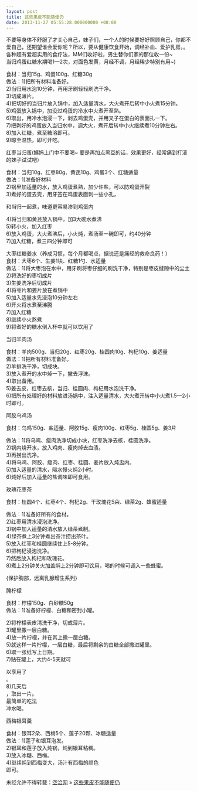 ```yaml
---
layout: post
title: 这些果皮不能随便仍
date: 2013-11-27 05:55:28.000000000 +08:00
---
```


不要等身体不舒服了才关心自己，妹子们，一个人的时候要好好照顾自己，你都不爱自己，还期望谁会爱你呢？所以，要从健康饮食开始，调经补血、爱护乳房。。各种超有爱超实用的食疗法，MM们收好啦，男生替你们家的那位收一份~  
 当归鸡蛋红糖水期喝1—2次，对面色发黄，月经不调，月经稀少特别有用~)

食材：当归15g、鸡蛋100g、红糖30g  
 做法：1)把所有材料准备好。  
 2)当归用水泡10分钟，再用牙刷轻轻刷洗干净。  
 3)切成薄片。  
 4)把切好的当归片放入锅中，加入适量清水，大火煮开后转中小火煮15分钟。  
 5)鸡蛋放入锅中，加没过鸡蛋的冷水中火煮开至熟。  
 6)取出，用冷水泡浸一下，剥去鸡蛋壳，并用叉子在蛋白的表面扎一下。  
 7)把剥好的鸡蛋放入当归水中，调大火，煮开后转中小火继续煮10分钟左右。  
 8)加入红糖，煮至糖溶即可。  
 9)晾至温热，即可开吃。

红枣当归蛋(姨妈上门中不要喝~ 要是再加点黑豆的话，效果更好，经常痛到打滚的妹子试试吧）

食材：当归10g、红枣80g、黄芪10g、鸡蛋3个、红糖适量  
 做法：1)准备好材料  
 2)锅里加适量的水，放入鸡蛋煮熟，加少许盐，可以防鸡蛋开裂  
 3)煮好的蛋去壳，用牙签在鸡蛋表面刺一些小孔，

和当归一起煮，味道更容易渗到鸡蛋内

4)将当归和黄芪放入锅中，加3大碗水煮沸  
 5)转小火，加入红枣  
 6)放入鸡蛋，大火煮沸后，小火炖，煮汤至一碗即可，约40分钟  
 7)加入红糖，煮三四分钟即可

大枣红糖姜水（养成习惯，每个月都喝点，据说还是痛经的救命良药！）  
 食材：大枣6个、生姜1块、红糖1勺、水适量  
 做法：1)将大枣泡在水中，用牙刷将枣仔细的刷洗干净，特别是枣皮缝隙中的尘土  
 2)将洗好的枣切成片  
 3)生姜洗净后切成片  
 4)将枣片和姜片放在煮锅中  
 5)加入适量水先浸泡10分钟左右  
 6)开火将水煮至沸腾  
 7)加入红糖  
 8)继续小火熬煮  
 9)将煮好的糖水倒入杯中就可以饮用了

当归羊肉汤

食材：羊肉500g、当归20g、红枣20g、桂圆肉10g、枸杞10g、姜适量  
 做法：1)把所有材料准备好。  
 2)羊排洗干净，切成块。  
 3)放入煮开的水中焯一下，撇去浮沫。  
 4)取出备用。  
 5)姜去皮，红枣去核，当归、桂圆肉、枸杞用水泡洗干净。  
 6)把所有处理好的材料放进汤锅中，注入适量清水，大火煮开转中小火煮1.5—2小时即可。

阿胶乌鸡汤

食材：乌鸡150g、盐适量、阿胶15g、瘦肉100g、红枣5g、桂圆5g、姜3片

做法：1)将乌鸡、瘦肉洗净切成小块，红枣洗净去核，桂圆洗净。  
 2)锅内烧开水，放入鸡肉、瘦肉焯去血渍。  
 3)再捞出洗净。  
 4)将乌鸡、阿胶、瘦肉、红枣、桂圆、姜片放入炖盅内。  
 5)加入适量的清水，隔水慢火炖2小时。  
 6)炖好后加入适量的盐调味即可食用。

玫瑰花枣茶

食材：桂圆4个、红枣4个、枸杞2g、干玫瑰花5朵、绿茶2g、蜂蜜适量

做法：1)准备好所有的食材。  
 2)红枣用清水浸泡洗净。  
 3)锅中加入适量的清水放入绿茶煮制。  
 4)绿茶煮上3分钟煮出茶汁捞出茶叶。  
 5)放入红枣和桂圆继续住上5-8分钟。  
 6)把枸杞浸泡洗净。  
 7)然后放入枸杞和玫瑰花。  
 8)煮上2分钟关火加盖焖上2分钟即可饮用，喝的时候可调入一些蜂蜜。

{保护胸部，远离乳腺增生系列}

腌柠檬

食材：柠檬150g、白砂糖50g  
 做法：1)准备好柠檬、白糖和密封小罐。

2)将柠檬表皮清洗干净，切成薄片。  
 3)罐里撒一层白糖。  
 4)放一片柠檬，并在其上撒一层白糖。  
 5)就这样一片柠檬，一层白糖，最后将剩余的白糖全部撒进罐里。  
 6)取一张纸写上日期。  
 7)贴在罐上，大约4-5天就可

以享用了  
 。  
 8)几天后  
 ，取出一片。  
 最简单的吃法  
 冲水喝。

西梅银耳羹

食材：银耳2朵、西梅5个、莲子20颗、冰糖适量  
 做法：1)莲子和银耳泡发。  
 2)银耳和莲子放入炖锅，炖到银耳粘稠。  
 3)放入冰糖、西梅。  
 4)继续炖到西梅变大，汤汁有西梅的颜色  
 即可。

未经允许不得转载：[空洽网](http://kongqia.com) » [这些果皮不能随便仍](http://kongqia.com/18100.html)


